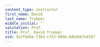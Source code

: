 ```yaml
---
content_type: instructor
first_name: David
last_name: Trumper
middle_initial: ''
salutation: Prof.
title: Prof. David Trumper
uid: 5e7f6d6b-f363-cf53-9056-bdb2b67e4f67
---
```

